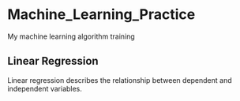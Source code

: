 # Machine_Learning_Practice
My machine learning algorithm training
## Linear Regression
Linear regression describes the relationship between dependent and independent variables. 
